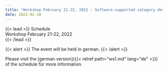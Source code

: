 ```yaml
---
title: "Workshop February 21-22, 2022 : Software-supported category development in practice and research"
date: 2022-02-10
---
```


{{< lead >}}
Schedule  
Workshop February 21-22, 2022  
{{< /lead >}}

{{< alert >}}
The event will be held in german.
{{< /alert >}}

Please visit the [german version]({{< relref path="ws1.md" lang="de" >}}) of the schedule für more information.